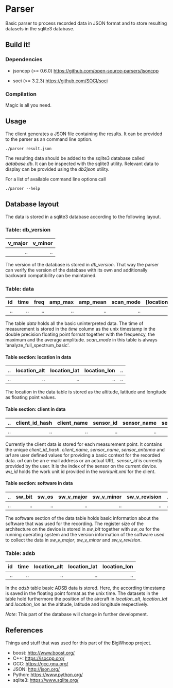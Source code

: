 # Parser

Basic parser to process recorded data in JSON format and to store
resulting datasets in the sqlite3 database.


## Build it!

### Dependencies

* jsoncpp (>= 0.6.0)
  https://github.com/open-source-parsers/jsoncpp

* soci (>= 3.2.3)
  https://github.com/SOCI/soci


### Compilation

  Magic is all you need.

## Usage

The client generates a JSON file containing the results. It can be
provided to the parser as an command line option.

```Shell
./parser result.json
```

The resulting data should be added to the sqlite3 database called
*database.db*. It can be inspected with the sqlite3 utility. Relevant data
to display can be provided using the *db2json* utility.

For a list of available command line options call
```Shell
./parser --help
```

## Database layout

The data is stored in a sqlite3 database according to the following layout.


### Table: db_version

| v_major | v_minor |
|--------:|--------:|
|      .. |      .. |

The version of the database is stored in *db_version*. That way the parser
can verify the version of the database with its own and additionally
backward compatibility can be maintained.


### Table: data

| id | time | freq | amp_max | amp_mean | scan_mode | [location] | [client] | [software] |
|---:|-----:|-----:|--------:|---------:|----------:|-----------:|---------:|-----------:|
| .. |   .. |   .. |      .. |       .. |        .. |         .. |       .. |         .. |

The table *data* holds all the basic uninterpreted data. The time of
measurement is stored in the *time* column as the unix timestamp in the
double precision floating point format together with the frequency, the
maximum and the average amplitude. *scan_mode* in this table is always
'analyze_full_spectrum_basic'.


#### Table section: location in data

| .. | location_alt | location_lat | location_lon | .. |
|---:|-------------:|-------------:|-------------:|---:|
| .. |           .. |           .. |           .. | .. |

The location in the data table is stored as the altitude, latitude and
longitude as floating point values.


#### Table section: client in data

| .. | client_id_hash | client_name | sensor_id | sensor_name | sensor_antenna | sensor_ppm | wu_id | url | .. |
|---:|---------------:|------------:|----------:|------------:|---------------:|-----------:|------:|----:|---:|
| .. |             .. |          .. |        .. |          .. |             .. |         .. |    .. |  .. | .. |

Currently the client data is stored for each measurement point. It
contains the unique *client_id_hash*. *client_name*, *sensor_name*,
*sensor_antenna* and *url* are user defined values for providing a basic
context for the recorded data. *url* can be an e-mail address or an actual
URL. *sensor_id* is currently provided by the user. It is the index of the
sensor on the current device. *wu_id* holds the work unit id provided in the
*workunit.xml* for the client.


#### Table section: software in data

| .. | sw_bit | sw_os | sw_v_major | sw_v_minor | sw_v_revision | .. |
|---:|-------:|------:|-----------:|-----------:|--------------:|---:|
| .. |     .. |    .. |         .. |         .. |            .. | .. |

The software section of the data table holds basic information about the
software that was used for the recording. The register size of the
architecture on the device is stored in *sw_bit* together with *sw_os* for
the running operating system and the version information of the software
used to collect the data in *sw_v_major*, *sw_v_minor* and *sw_v_revision*.


### Table: adsb

| id | time | location_alt | location_lat | location_lon |
|---:|-----:|-------------:|-------------:|-------------:|
| .. |   .. |           .. |           .. |           .. |

In the *adsb* table basic ADSB data is stored. Here, the according
timestamp is saved in the floating point format as the unix time. The
datasets in the table hold furthermore the position of the aircraft in
*location_alt*, *location_lat* and *location_lon* as the altitude,
latitude and longitude respectively.

_Note_: This part of the database will change in further development.


## References

Things and stuff that was used for this part of the BigWhoop project.

* boost: http://www.boost.org/
* C++: https://isocpp.org/
* GCC: https://gcc.gnu.org/
* JSON: http://json.org/
* Python: https://www.python.org/
* sqlite3: https://www.sqlite.org/

